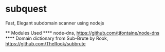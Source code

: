 subquest
========

Fast, Elegant subdomain scanner using nodejs


** Modules Used
**** node-dns, https://github.com/tjfontaine/node-dns
**** Domain dictionary from Sub-Brute by Rook, https://github.com/TheRook/subbrute



